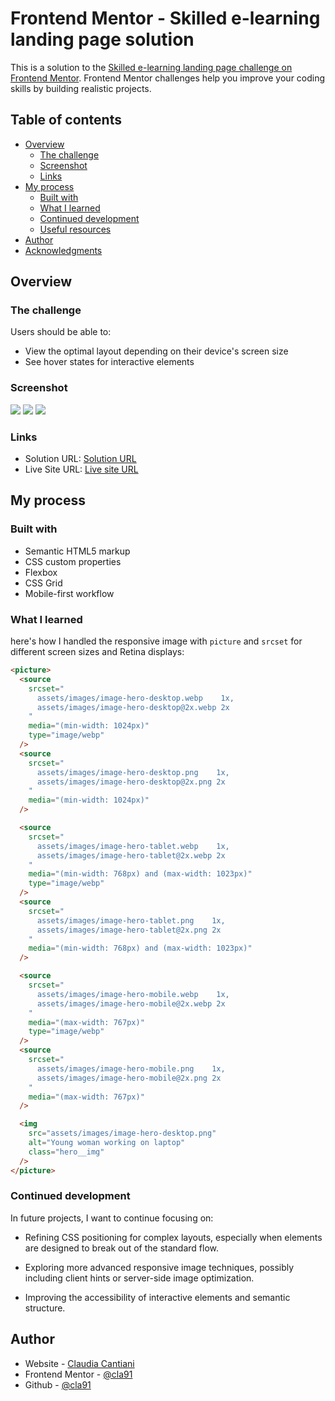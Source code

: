 # Frontend Mentor - Skilled e-learning landing page solution

This is a solution to the [Skilled e-learning landing page challenge on Frontend Mentor](https://www.frontendmentor.io/challenges/skilled-elearning-landing-page-S1ObDrZ8q). Frontend Mentor challenges help you improve your coding skills by building realistic projects.

## Table of contents

- [Overview](#overview)
  - [The challenge](#the-challenge)
  - [Screenshot](#screenshot)
  - [Links](#links)
- [My process](#my-process)
  - [Built with](#built-with)
  - [What I learned](#what-i-learned)
  - [Continued development](#continued-development)
  - [Useful resources](#useful-resources)
- [Author](#author)
- [Acknowledgments](#acknowledgments)

## Overview

### The challenge

Users should be able to:

- View the optimal layout depending on their device's screen size
- See hover states for interactive elements

### Screenshot

![](./Screenshot-desktop.png)
![](./Screenshot-tablet.png)
![](./Screenshot-mobile.png)

### Links

- Solution URL: [Solution URL](https://www.frontendmentor.io/solutions/offset-hero-image-mjihKXHXdY)
- Live Site URL: [Live site URL](https://cla91.github.io/skilled-elearning-landing-page/)

## My process

### Built with

- Semantic HTML5 markup
- CSS custom properties
- Flexbox
- CSS Grid
- Mobile-first workflow

### What I learned

here's how I handled the responsive image with `picture` and `srcset` for different screen sizes and Retina displays:

```html
<picture>
  <source
    srcset="
      assets/images/image-hero-desktop.webp    1x,
      assets/images/image-hero-desktop@2x.webp 2x
    "
    media="(min-width: 1024px)"
    type="image/webp"
  />
  <source
    srcset="
      assets/images/image-hero-desktop.png    1x,
      assets/images/image-hero-desktop@2x.png 2x
    "
    media="(min-width: 1024px)"
  />

  <source
    srcset="
      assets/images/image-hero-tablet.webp    1x,
      assets/images/image-hero-tablet@2x.webp 2x
    "
    media="(min-width: 768px) and (max-width: 1023px)"
    type="image/webp"
  />
  <source
    srcset="
      assets/images/image-hero-tablet.png    1x,
      assets/images/image-hero-tablet@2x.png 2x
    "
    media="(min-width: 768px) and (max-width: 1023px)"
  />

  <source
    srcset="
      assets/images/image-hero-mobile.webp    1x,
      assets/images/image-hero-mobile@2x.webp 2x
    "
    media="(max-width: 767px)"
    type="image/webp"
  />
  <source
    srcset="
      assets/images/image-hero-mobile.png    1x,
      assets/images/image-hero-mobile@2x.png 2x
    "
    media="(max-width: 767px)"
  />

  <img
    src="assets/images/image-hero-desktop.png"
    alt="Young woman working on laptop"
    class="hero__img"
  />
</picture>
```

### Continued development

In future projects, I want to continue focusing on:

- Refining CSS positioning for complex layouts, especially when elements are designed to break out of the standard flow.

- Exploring more advanced responsive image techniques, possibly including client hints or server-side image optimization.

- Improving the accessibility of interactive elements and semantic structure.

## Author

- Website - [Claudia Cantiani](https://cla91.github.io/)
- Frontend Mentor - [@cla91](https://www.frontendmentor.io/profile/cla91)
- Github - [@cla91](https://github.com/cla91)
